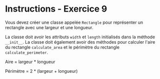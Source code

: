 # Instructions - Exercice 9

Vous devez créer une classe appelée `Rectangle` pour représenter un rectangle avec une largeur et une longueur.

La classe doit avoir les attributs `width` et `length` initialisés dans la méthode `__init__`. La classe doit également avoir des méthodes pour calculer l'aire du rectangle `calculate_area` et le périmètre du rectangle `calculate_perimeter`.

Aire = largeur \* longueur

Périmètre = 2 \* (largeur + longueur)
